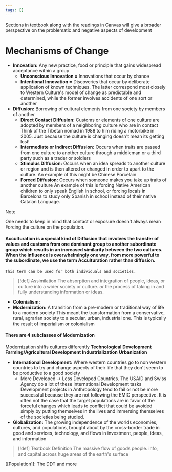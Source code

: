 ```yaml
---
tags: []
---
```

Sections in textbook along with the readings in Canvas will give a broader perspective on the problematic and negative aspects of development
# Mechanisms of Change
- **Innovation:** Any new practice, food or principle that gains widespread acceptance within a group
	- **Unconscious Innovation =** Innovations that occur by chance
	- **Intentional Innovation =** Discoveries that occur by deliberate application of known techniques. The latter correspond most closely to Western Culture's model of change as predictable and determined, while the former involves accidents of one sort or another
- **Diffusion:** Borrowing of cultural elements from one society by members of another
	- **Direct Contact Diffusion:** Customs or elements of one culture are adopted by members of a neighboring culture who are in contact
		Think of the Tibetan nomad in 1988 to him riding a motorbike in 2005. Just because the culture is changing doesn't mean its getting lost!
	- **Intermediate or Indirect Diffusion:** Occurs when traits are passed from one culture to another culture through a middleman or a third party such as a trader or soldiers
	- **Stimulus Diffusion:** Occurs when an idea spreads to another culture or region and is then altered or changed in order to apart to the culture. 
		An example of this might be Chinese Porcelain
	- **Forced Diffusion:** Occurs when someone makes you take up traits of another culture
		An example of this is forcing Native American children to only speak English in school, or forcing locals in Barcelona to study only Spanish in school instead of their native Catalan Language.
>[!note] 
>One needs to keep in mind that contact or exposure doesn't always mean Forcing the culture on the population.
#### Acculturation is a special kind of Diffusion that involves the transfer of values and customs from one dominant group to another subordinate group which results in an increased similarity between the two cultures. When the influence is overwhelmingly one way, from more powerful to the subordinate, we use the term Acculturation rather than diffusion.
	This term can be used for both individuals and societies.
>[!def] Assimilation
>The absorption and integration of people, ideas, or culture into a wider society or culture.
>*or* the process of taking in and fully understanding information or ideas.
- **Colonialism:**
- **Modernization:** A transition from a pre-modern or traditional way of life to a modern society 
	This meant the transformation from a conservative, rural, agrarian society to a secular, urban, industrial one.
		This is typically the result of imperialism or colonialism
#### There are 4 subclasses of Modernization
Modernization shifts cultures differently
	**Technological Development**
	**Farming/Agricultural Development**
	**Industrialization**
	**Urbanization**
- **International Development:** Where western countries go to non western countries to try and change aspects of their life that they don't seem to be productive to a good society
	- More Developed $\to$ Less Developed Countries.
		The USAID and Swiss Agency do a lot of these International Development tasks
	Development projects in Anthropology tend to fail or not be more successful because they are not following the EMIC perspective. It is often not the case that the target populations are in favor of the forceful changes which leads to conflict that could be avoided simply by putting themselves in the lives and immersing themselves of the societies being studied.
- **Globalization:** The growing independence of the worlds economies, cultures, and populations, brought about by the cross-border trade in good and services, technology, and flows in investment, people, ideas, and information
>[!def] Textbook Definition
>The massive flow of goods people. info, and capital across huge areas of the earth's surface

[[Population]]: The DDT and more
